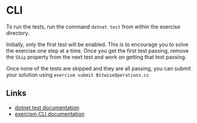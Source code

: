 ﻿# CLI

To run the tests, run the command `dotnet test` from within the exercise directory.

Initially, only the first test will be enabled. This is to encourage you to solve the exercise one step at a time. Once you get the first test passing, remove the `Skip` property from the next test and work on getting that test passing.

Once none of the tests are skipped and they are all passing, you can submit your solution
using `exercism submit BitwiseOperations.cs`

## Links

- [dotnet test documentation][docs-dotnet-test]
- [exercism CLI documentation][docs-exercism-cli]

[docs-dotnet-test]: https://docs.microsoft.com/en-us/dotnet/core/tools/dotnet-test?tabs=netcore21
[docs-exercism-cli]: https://exercism.io/cli
